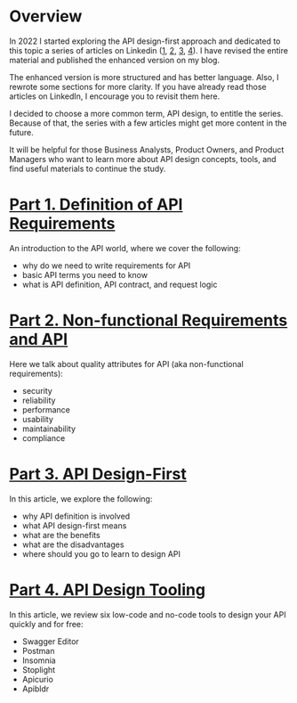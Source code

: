 <!--
.. title: API Design Series
.. slug: api-design
.. category: API
.. type: text
-->

# Overview

In 2022 I started exploring the API design-first approach and dedicated to this topic a series of articles on Linkedin ([1](https://www.linkedin.com/pulse/api-design-first-series-intro-ilya-zakharau/), [2](https://www.linkedin.com/pulse/api-design-first-series-why-you-dont-need-ilya-zakharau/), [3](https://www.linkedin.com/pulse/api-design-first-series-tools-part-1-ilya-zakharau/), [4](https://www.linkedin.com/pulse/api-design-first-series-tooling-part-2-ilya-zakharau/)). I have revised the entire material and published the enhanced version on my blog.

The enhanced version is more structured and has better language. Also, I rewrote some sections for more clarity. If you have already read those articles on LinkedIn, I encourage you to revisit them here.

I decided to choose a more common term, API design, to entitle the series. Because of that, the series with a few articles might get more content in the future.

It will be helpful for those Business Analysts, Product Owners, and Product Managers who want to learn more about API design concepts, tools, and find useful materials to continue the study.

# [Part 1. Definition of API Requirements](/posts/definition-of-api-requirements-v2)

An introduction to the API world, where we cover the following:

- why do we need to write requirements for API
- basic API terms you need to know
- what is API definition, API contract, and request logic

# [Part 2. Non-functional Requirements and API](/posts/non-functional-requirements-and-api)

Here we talk about quality attributes for API (aka non-functional requirements):

- security
- reliability
- performance
- usability
- maintainability
- compliance

# [Part 3. API Design-First](/posts/api-design-first)

In this article, we explore the following:

- why API definition is involved
- what API design-first means
- what are the benefits
- what are the disadvantages
- where should you go to learn to design API

# [Part 4. API Design Tooling](/posts/api-design-tooling)

In this article, we review six low-code and no-code tools to design your API quickly and for free:

- Swagger Editor
- Postman
- Insomnia
- Stoplight
- Apicurio
- Apibldr
